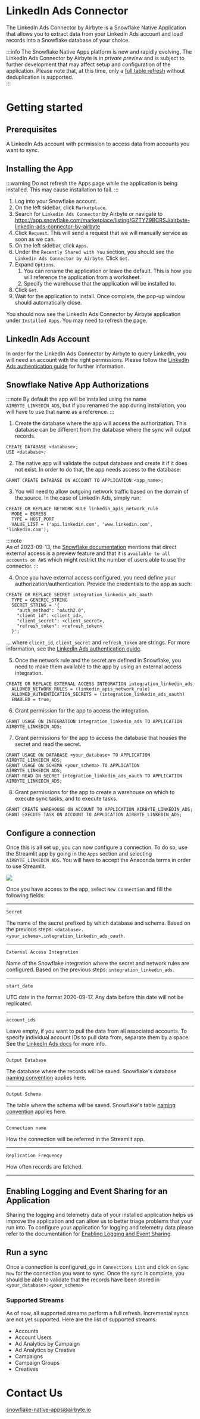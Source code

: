 # LinkedIn Ads Connector

The LinkedIn Ads Connector by Airbyte is a Snowflake Native Application that allows you to extract data from your LinkedIn Ads account and load records into a Snowflake database of your choice.

:::info
The Snowflake Native Apps platform is new and rapidly evolving. The LinkedIn Ads Connector by Airbyte is in _private preview_ and is subject to further development that may affect setup and configuration of the application. Please note that, at this time, only a [full table refresh](../understanding-airbyte/connections/full-refresh-overwrite.md) without deduplication is supported.  
:::

# Getting started

## Prerequisites
A LinkedIn Ads account with permission to access data from accounts you want to sync.

## Installing the App

:::warning
Do not refresh the Apps page while the application is being installed. This may cause installation to fail.
:::

1. Log into your Snowflake account.
2. On the left sidebar, click `Marketplace`.
3. Search for `Linkedin Ads Connector` by Airbyte or navigate to https://app.snowflake.com/marketplace/listing/GZTYZ9BCRSJ/airbyte-linkedin-ads-connector-by-airbyte
4. Click `Request`. This will send a request that we will manually service as soon as we can.
5. On the left sidebar, click `Apps`.
6. Under the `Recently Shared with You` section, you should see the `Linkedin Ads Connector by Airbyte`. Click `Get`.
7. Expand `Options`.
    1. You can rename the application or leave the default. This is how you will reference the application from a worksheet.
    2. Specify the warehouse that the application will be installed to.
8. Click `Get`.
9. Wait for the application to install. Once complete, the pop-up window should automatically close.

You should now see the LinkedIn Ads Connector by Airbyte application under `Installed Apps`. You may need to refresh the page.

## LinkedIn Ads Account
In order for the LinkedIn Ads Connector by Airbyte to query LinkedIn, you will need an account with the right permissions. Please follow the [LinkedIn Ads authentication guide](https://docs.airbyte.com/integrations/sources/linkedin-ads/#set-up-linkedin-ads-authentication-airbyte-open-source) for further information.

## Snowflake Native App Authorizations

:::note
By default the app will be installed using the name `AIRBYTE_LINKEDIN_ADS`, but if you renamed the app during installation, you will have to use that name as a reference.
:::

1. Create the database where the app will access the authorization. This database can be different from the database where the sync will output records.
```
CREATE DATABASE <database>;
USE <database>;
```

2. The native app will validate the output database and create it if it does not exist. In order to do that, the app needs access to the database:
```
GRANT CREATE DATABASE ON ACCOUNT TO APPLICATION <app_name>;
```

3. You will need to allow outgoing network traffic based on the domain of the source. In the case of LinkedIn Ads, simply run:
```
CREATE OR REPLACE NETWORK RULE linkedin_apis_network_rule
  MODE = EGRESS
  TYPE = HOST_PORT
  VALUE_LIST = ('api.linkedin.com', 'www.linkedin.com', 'linkedin.com');
```

:::note  
As of 2023-09-13, the [Snowflake documentation](https://docs.snowflake.com/en/sql-reference/sql/create-external-access-integration) mentions that direct external access is a preview feature and that it is `available to all accounts on AWS` which might restrict the number of users able to use the connector.
:::

4. Once you have external access configured, you need define your authorization/authentication. Provide the credentials to the app as such:
```
CREATE OR REPLACE SECRET integration_linkedin_ads_oauth
  TYPE = GENERIC_STRING
  SECRET_STRING = '{
    "auth_method": "oAuth2.0",
    "client_id": <client_id>,
    "client_secret": <client_secret>,
    "refresh_token": <refresh_token>
  }';
```
... where `client_id`, `client_secret` and `refresh_token` are strings. For more information, see the [LinkedIn Ads authentication guide](https://docs.airbyte.com/integrations/sources/linkedin-ads/#set-up-linkedin-ads-authentication-airbyte-open-source).

5. Once the network rule and the secret are defined in Snowflake, you need to make them available to the app by using an external access integration.
```
CREATE OR REPLACE EXTERNAL ACCESS INTEGRATION integration_linkedin_ads
  ALLOWED_NETWORK_RULES = (linkedin_apis_network_rule)
  ALLOWED_AUTHENTICATION_SECRETS = (integration_linkedin_ads_oauth)
  ENABLED = true;
```

6. Grant permission for the app to access the integration.
```
GRANT USAGE ON INTEGRATION integration_linkedin_ads TO APPLICATION AIRBYTE_LINKEDIN_ADS;
```

7. Grant permissions for the app to access the database that houses the secret and read the secret.
```
GRANT USAGE ON DATABASE <your_database> TO APPLICATION AIRBYTE_LINKEDIN_ADS;
GRANT USAGE ON SCHEMA <your_schema> TO APPLICATION AIRBYTE_LINKEDIN_ADS;
GRANT READ ON SECRET integration_linkedin_ads_oauth TO APPLICATION AIRBYTE_LINKEDIN_ADS;
```

8. Grant permissions for the app to create a warehouse on which to execute sync tasks, and to execute tasks.
```
GRANT CREATE WAREHOUSE ON ACCOUNT TO APPLICATION AIRBYTE_LINKEDIN_ADS;
GRANT EXECUTE TASK ON ACCOUNT TO APPLICATION AIRBYTE_LINKEDIN_ADS;
```


## Configure a connection
Once this is all set up, you can now configure a connection. To do so, use the Streamlit app by going in the `Apps` section and selecting `AIRBYTE_LINKEDIN_ADS`. You will have to accept the Anaconda terms in order to use Streamlit. 

![](./linkedin-ads-ui.gif)

Once you have access to the app, select `New Connection` and fill the following fields:

--- 

`Secret` 

The name of the secret prefixed by which database and schema. Based on the previous steps: `<database>.<your_schema>.integration_linkedin_ads_oauth`.

---

`External Access Integration`

Name of the Snowflake integration where the secret and network rules are configured. Based on the previous steps: `integration_linkedin_ads`.

--- 

`start_date`

UTC date in the format 2020-09-17. Any data before this date will not be replicated. 

---

`account_ids`

Leave empty, if you want to pull the data from all associated accounts. To specify individual account IDs to pull data from, separate them by a space. See the [LinkedIn Ads docs](https://www.linkedin.com/help/linkedin/answer/a424270/find-linkedin-ads-account-details) for more info.

---

`Output Database`

The database where the records will be saved. Snowflake's database [naming convention](https://docs.snowflake.com/en/sql-reference/identifiers-syntax) applies here.

---

`Output Schema`

The table where the schema will be saved. Snowflake's table [naming convention](https://docs.snowflake.com/en/sql-reference/identifiers-syntax) applies here. 

--- 

`Connection name`

How the connection will be referred in the Streamlit app.

--- 

`Replication Frequency`

How often records are fetched.

---

## Enabling Logging and Event Sharing for an Application
Sharing the logging and telemetry data of your installed application helps us improve the application and can allow us to better triage problems that your run into. To configure your application for logging and telemetry data please refer to the documentation for [Enabling Logging and Event Sharing](event-sharing.md).

## Run a sync
Once a connection is configured, go in `Connections List` and click on `Sync Now` for the connection you want to sync. Once the sync is complete, you should be able to validate that the records have been stored in `<your_database>.<your_schema>`

### Supported Streams
As of now, all supported streams perform a full refresh. Incremental syncs are not yet supported. Here are the list of supported streams:
* Accounts
* Account Users
* Ad Analytics by Campaign
* Ad Analytics by Creative
* Campaigns
* Campaign Groups
* Creatives

# Contact Us
snowflake-native-apps@airbyte.io
